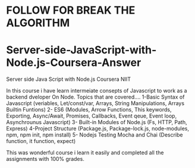 # FOLLOW FOR BREAK THE ALGORITHM

# Server-side-JavaScript-with-Node.js-Coursera-Answer
Server side Java Script with Node.js Coursera NIIT 

In this course i have learn intermeiate consepts of Javascript to work as a backend dveloper On Node.
Topics that are covered....
1-Basic Syntax of Javascript (veriables, Let/const/var, Arrays, String Manipulations, Arrays Builtin Funtions)
2- ES6 (Modules, Arrow Functions, This keywords, Exporting, Async/Await, Promises, Callbacks, Event qeue, Event loop, Asynchrounus Javascript)
3- Built-in Modules of Node.js (Fs, HTTP, Path, Express)
4-Project Structure (Package.js, Package-lock.js, node-modules, npm, npm init, npm install)
5- Nodejs Testing Mocha and Chai (Describe function, it function, expect)

This was wonderful course i learn it easily and completed all the assignments with 100% grades.

